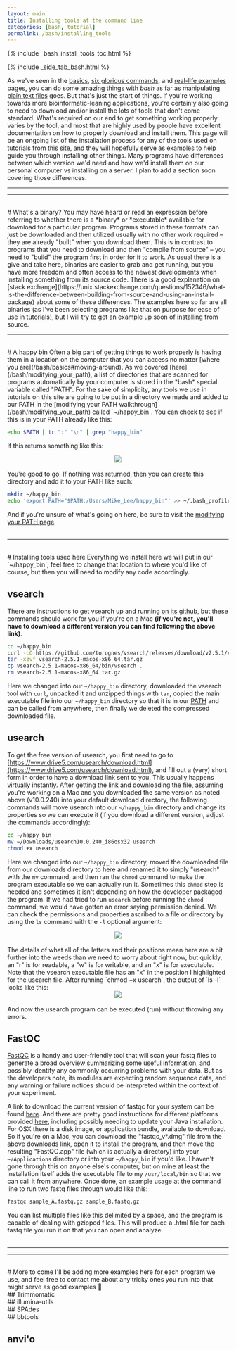 ```yaml
---
layout: main
title: Installing tools at the command line
categories: [bash, tutorial]
permalink: /bash/installing_tools
---
```


{% include _bash_install_tools_toc.html %}

{% include _side_tab_bash.html %}

As we've seen in the [basics](/bash/basics), [six glorious commands](/bash/six_commands), and [real-life examples](/bash/why) pages, you can do some amazing things with *bash* as far as manipulating [plain text files](/bash/basics#whats-a-plain-text-file) goes. But that's just the start of things. If you're working towards more bioinformatic-leaning applications, you're certainly also going to need to download and/or install the lots of tools that don't come standard. What's required on our end to get something working properly varies by the tool, and most that are highly used by people have excellent documentation on how to properly download and install them. This page will be an ongoing list of the installation process for any of the tools used on tutorials from this site, and they will hopefully serve as examples to help guide you through installing other things. Many programs have differences between which version we'd need and how we'd install them on our personal computer vs installing on a server. I plan to add a section soon covering those differences.
<br>

---
---
<br>
# What's a binary?
You may have heard or read an expression before referring to whether there is a *binary* or *executable* available for download for a particular program. Programs stored in these formats can just be downloaded and then utilized usually with no other work required – they are already "built" when you download them. This is in contrast to programs that you need to download and then "compile from source" – you need to "build" the program first in order for it to work. As usual there is a give and take here, binaries are easier to grab and get running, but you have more freedom and often access to the newest developments when installing something from its source code. There is a good explanation on [stack exchange](https://unix.stackexchange.com/questions/152346/what-is-the-difference-between-building-from-source-and-using-an-install-package) about some of these differences. The examples here so far are all binaries (as I've been selecting programs like that on purpose for ease of use in tutorials), but I will try to get an example up soon of installing from source.  
<br>

---
<br>
# A happy bin
Often a big part of getting things to work properly is having them in a location on the computer that you can access no matter [where you are](/bash/basics#moving-around). As we covered [here](/bash/modifying_your_path), a list of directories that are scanned for programs automatically by your computer is stored in the *bash* special variable called "PATH". For the sake of simplicity, any tools we use in tutorials on this site are going to be put in a directory we made and added to our PATH in the [modifying your PATH walkthrough](/bash/modifying_your_path) called `~/happy_bin`. You can check to see if this is in your PATH already like this:

```bash
echo $PATH | tr ":" "\n" | grep "happy_bin"
```

If this returns something like this:

<center><img src="{{ site.url }}/images/checking_for_happy_bin.png"></center>

<br>
You're good to go. If nothing was returned, then you can create this directory and add it to your PATH like such:

```bash
mkdir ~/happy_bin
echo 'export PATH="$PATH:/Users/Mike_Lee/happy_bin"' >> ~/.bash_profile
```

And if you're unsure of what's going on here, be sure to visit the [modifying your PATH page](/bash/modifying_your_path).  
<br>

---
<br>
# Installing tools used here
Everything we install here we will put in our `~/happy_bin`, feel free to change that location to where you'd like of course, but then you will need to modify any code accordingly.  

## vsearch
There are instructions to get vsearch up and running [on its github](https://github.com/torognes/vsearch), but these commands should work for you if you're on a Mac **(if you're not, you'll have to download a different version you can find following the above link)**.

```bash
cd ~/happy_bin
curl -LO https://github.com/torognes/vsearch/releases/download/v2.5.1/vsearch-2.5.1-macos-x86_64.tar.gz
tar -xzvf vsearch-2.5.1-macos-x86_64.tar.gz
cp vsearch-2.5.1-macos-x86_64/bin/vsearch .
rm vsearch-2.5.1-macos-x86_64.tar.gz
```

Here we changed into our `~/happy_bin` directory, downloaded the vsearch tool with `curl`, unpacked it and unzipped things with `tar`, copied the main executable file into our `~/happy_bin` directory so that it is in our [PATH](/bash/modifying_your_path) and can be called from anywhere, then finally we deleted the compressed downloaded file.  

## usearch
To get the free version of usearch, you first need to go to [https://www.drive5.com/usearch/download.html](https://www.drive5.com/usearch/download.html), and fill out a (very) short form in order to have a download link sent to you. This usually happens virtually instantly. After getting the link and downloading the file, assuming you're working on a Mac and you downloaded the same version as noted above (v10.0.240) into your default download directory, the following commands will move usearch into our `~/happy_bin` directory and change its properties so we can execute it (if you download a different version, adjust the commands accordingly):

```bash
cd ~/happy_bin
mv ~/Downloads/usearch10.0.240_i86osx32 usearch
chmod +x usearch
```

Here we changed into our `~/happy_bin` directory, moved the downloaded file from our downloads directory to here and renamed it to simply "usearch" with the `mv` command, and then ran the `chmod` command to make the program executable so we can actually run it. Sometimes this `chmod` step is needed and sometimes it isn't depending on how the developer packaged the program. If we had tried to run `usearch` before running the `chmod` command, we would have gotten an error saying permission denied. We can check the permissions and properties ascribed to a file or directory by using the `ls` command with the `-l` optional argument: 

<center><img src="{{ site.url }}/images/ls_l_permission.png"></center>

<br>
The details of what all of the letters and their positions mean here are a bit further into the weeds than we need to worry about right now, but quickly, an "r" is for readable, a "w" is for writable, and an "x" is for executable. Note that the vsearch executable file has an "x" in the position I highlighted for the usearch file. After running `chmod +x usearch`, the output of `ls -l` looks like this:

<center><img src="{{ site.url }}/images/ls_l_permission2.png"></center>

<br>
And now the usearch program can be executed (run) without throwing any errors.  

## FastQC
[FastQC](https://www.bioinformatics.babraham.ac.uk/projects/fastqc/) is a handy and user-friendly tool that will scan your fastq files to generate a broad overview summarizing some useful information, and possibly identify any commonly occurring problems with your data. But as the developers note, its modules are expecting random sequence data, and any warning or failure notices should be interpreted within the context of your experiment.  

A link to download the current version of fastqc for your system can be found [here](https://www.bioinformatics.babraham.ac.uk/projects/download.html#fastqc). And there are pretty good instructions for different platforms provided [here](https://www.bioinformatics.babraham.ac.uk/projects/download.html#fastqc), including possibly needing to update your Java installation. For OSX there is a disk image, or application bundle, available to download. So if you're on a Mac, you can download the "fastqc_v*.dmg" file from the above downloads link, open it to install the program, and then move the resulting "FastQC.app" file (which is actually a directory) into your `~/Applications` directory or into your `~/happy_bin` if you'd like. I haven't gone through this on anyone else's computer, but on mine at least the installation itself adds the executable file to my `/usr/local/bin` so that we can call it from anywhere. Once done, an example usage at the command line to run two fastq files through would like this: 

```bash
fastqc sample_A.fastq.gz sample_B.fastq.gz
```

You can list multiple files like this delimited by a space, and the program is capable of dealing with gzipped files. This will produce a .html file for each fastq file you run it on that you can open and analyze.  
<br>

---
---
<br>
# More to come
I'll be adding more examples here for each program we use, and feel free to contact me about any tricky ones you run into that might serve as good examples 🙂

<br>
## Trimmomatic

<br>
## illumina-utils

<br>
## SPAdes

<br>
## bbtools

## anvi'o

<br>

